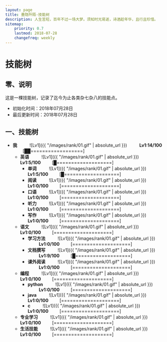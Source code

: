 ```yaml
---
layout: page
title: 墨隐阡陌-技能树
description: 人生苦短，百年不过一场大梦。须知时光易逝，诗酒趁年华，且行且珍惜。
sitemap:
    priority: 0.7
    lastmod: 2018-07-28
    changefreq: weekly
---
```


# 技能树

## 零、说明
这是一棵技能树，记录了迄今为止各类杂七杂八的技能点。  

- 初始化时间：2018年07月28日   
- 最后更新时间：2018年07月28日  

<!-- 网站居然不支持markdown的注释语法，好气啊 -->
## 一、技能树  
- **我** &nbsp;&nbsp;&nbsp;&nbsp;&nbsp;&nbsp;&nbsp;&nbsp; ![Lv1]({{ "/images/rank/01.gif" | absolute_url }}) &nbsp;&nbsp;&nbsp;&nbsp;&nbsp;&nbsp;&nbsp;&nbsp; **Lv1:14/100** &nbsp;&nbsp;&nbsp;&nbsp;&nbsp;&nbsp;&nbsp;&nbsp;[██==================]  
  <!-- 我：总时间：14'07'' -->
  - **英语** &nbsp;&nbsp;&nbsp;&nbsp;&nbsp;&nbsp;&nbsp;&nbsp; ![Lv1]({{ "/images/rank/01.gif" | absolute_url }})  &nbsp;&nbsp;&nbsp;&nbsp;&nbsp;&nbsp;&nbsp;&nbsp; **Lv1:5/100** &nbsp;&nbsp;&nbsp;&nbsp;&nbsp;&nbsp;&nbsp;&nbsp;[█===================]  
    <!-- 英语总时间：05'07'' -->
    - **单词** &nbsp;&nbsp;&nbsp;&nbsp;&nbsp;&nbsp;&nbsp;&nbsp; ![Lv1]({{ "/images/rank/01.gif" | absolute_url }}) &nbsp;&nbsp;&nbsp;&nbsp;&nbsp;&nbsp;&nbsp;&nbsp; **Lv1:5/100** &nbsp;&nbsp;&nbsp;&nbsp;&nbsp;&nbsp;&nbsp;&nbsp;[█===================]  
      <!-- 单词：总时间：05'07'' -->
    - **阅读** &nbsp;&nbsp;&nbsp;&nbsp;&nbsp;&nbsp;&nbsp;&nbsp; ![Lv1]({{ "/images/rank/01.gif" | absolute_url }}) &nbsp;&nbsp;&nbsp;&nbsp;&nbsp;&nbsp;&nbsp;&nbsp; **Lv1:0/100** &nbsp;&nbsp;&nbsp;&nbsp;&nbsp;&nbsp;&nbsp;&nbsp;[====================]  
      <!-- 阅读：总时间：00'00'' -->
    - **口语** &nbsp;&nbsp;&nbsp;&nbsp;&nbsp;&nbsp;&nbsp;&nbsp; ![Lv1]({{ "/images/rank/01.gif" | absolute_url }}) &nbsp;&nbsp;&nbsp;&nbsp;&nbsp;&nbsp;&nbsp;&nbsp; **Lv1:0/100** &nbsp;&nbsp;&nbsp;&nbsp;&nbsp;&nbsp;&nbsp;&nbsp;[====================]  
      <!-- 口语：总时间：00'00'' -->  
    - **听力** &nbsp;&nbsp;&nbsp;&nbsp;&nbsp;&nbsp;&nbsp;&nbsp; ![Lv1]({{ "/images/rank/01.gif" | absolute_url }}) &nbsp;&nbsp;&nbsp;&nbsp;&nbsp;&nbsp;&nbsp;&nbsp; **Lv1:0/100** &nbsp;&nbsp;&nbsp;&nbsp;&nbsp;&nbsp;&nbsp;&nbsp;[====================]  
      <!-- 听力：总时间：00'00'' -->
    - **写作** &nbsp;&nbsp;&nbsp;&nbsp;&nbsp;&nbsp;&nbsp;&nbsp; ![Lv1]({{ "/images/rank/01.gif" | absolute_url }}) &nbsp;&nbsp;&nbsp;&nbsp;&nbsp;&nbsp;&nbsp;&nbsp; **Lv1:0/100** &nbsp;&nbsp;&nbsp;&nbsp;&nbsp;&nbsp;&nbsp;&nbsp;[====================]  
      <!-- 写作：总时间：00'00'' -->
  - **语文** &nbsp;&nbsp;&nbsp;&nbsp;&nbsp;&nbsp;&nbsp;&nbsp; ![Lv1]({{ "/images/rank/01.gif" | absolute_url }}) &nbsp;&nbsp;&nbsp;&nbsp;&nbsp;&nbsp;&nbsp;&nbsp; **Lv1:0/100** &nbsp;&nbsp;&nbsp;&nbsp;&nbsp;&nbsp;&nbsp;&nbsp;[====================]  
    <!-- 语文：总时间：00'00'' -->
    - **学习方法** &nbsp;&nbsp;&nbsp;&nbsp;&nbsp;&nbsp;&nbsp;&nbsp; ![Lv1]({{ "/images/rank/01.gif" | absolute_url }}) &nbsp;&nbsp;&nbsp;&nbsp;&nbsp;&nbsp;&nbsp;&nbsp; **Lv1:0/100** &nbsp;&nbsp;&nbsp;&nbsp;&nbsp;&nbsp;&nbsp;&nbsp;[====================]  
      <!-- 学习方法：总时间：00'00'' -->
    - **文档撰写** &nbsp;&nbsp;&nbsp;&nbsp;&nbsp;&nbsp;&nbsp;&nbsp; ![Lv1]({{ "/images/rank/01.gif" | absolute_url }}) &nbsp;&nbsp;&nbsp;&nbsp;&nbsp;&nbsp;&nbsp;&nbsp; **Lv1:9/100** &nbsp;&nbsp;&nbsp;&nbsp;&nbsp;&nbsp;&nbsp;&nbsp;[█===================]  
      <!-- 文档撰写：总时间：09'00'' -->
    - **课外阅读** &nbsp;&nbsp;&nbsp;&nbsp;&nbsp;&nbsp;&nbsp;&nbsp; ![Lv1]({{ "/images/rank/01.gif" | absolute_url }}) &nbsp;&nbsp;&nbsp;&nbsp;&nbsp;&nbsp;&nbsp;&nbsp; **Lv1:0/100** &nbsp;&nbsp;&nbsp;&nbsp;&nbsp;&nbsp;&nbsp;&nbsp;[====================]  
      <!-- 课外阅读：总时间：00'00'' -->
  - **编程** &nbsp;&nbsp;&nbsp;&nbsp;&nbsp;&nbsp;&nbsp;&nbsp; ![Lv1]({{ "/images/rank/01.gif" | absolute_url }}) &nbsp;&nbsp;&nbsp;&nbsp;&nbsp;&nbsp;&nbsp;&nbsp; **Lv1:0/100** &nbsp;&nbsp;&nbsp;&nbsp;&nbsp;&nbsp;&nbsp;&nbsp;[====================]  
    <!-- 编程：总时间：00'00'' -->
    - **python** &nbsp;&nbsp;&nbsp;&nbsp;&nbsp;&nbsp;&nbsp;&nbsp; ![Lv1]({{ "/images/rank/01.gif" | absolute_url }}) &nbsp;&nbsp;&nbsp;&nbsp;&nbsp;&nbsp;&nbsp;&nbsp; **Lv1:0/100** &nbsp;&nbsp;&nbsp;&nbsp;&nbsp;&nbsp;&nbsp;&nbsp;[====================]  
      <!-- python：总时间：00'00'' -->
    - **java** &nbsp;&nbsp;&nbsp;&nbsp;&nbsp;&nbsp;&nbsp;&nbsp; ![Lv1]({{ "/images/rank/01.gif" | absolute_url }}) &nbsp;&nbsp;&nbsp;&nbsp;&nbsp;&nbsp;&nbsp;&nbsp; **Lv1:0/100** &nbsp;&nbsp;&nbsp;&nbsp;&nbsp;&nbsp;&nbsp;&nbsp;[====================]  
      <!-- java：总时间：00'00'' -->
    - **c** &nbsp;&nbsp;&nbsp;&nbsp;&nbsp;&nbsp;&nbsp;&nbsp; ![Lv1]({{ "/images/rank/01.gif" | absolute_url }}) &nbsp;&nbsp;&nbsp;&nbsp;&nbsp;&nbsp;&nbsp;&nbsp; **Lv1:0/100** &nbsp;&nbsp;&nbsp;&nbsp;&nbsp;&nbsp;&nbsp;&nbsp;[====================]  
      <!-- c：总时间：00'00'' -->
  - **专业学习** &nbsp;&nbsp;&nbsp;&nbsp;&nbsp;&nbsp;&nbsp;&nbsp; ![Lv1]({{ "/images/rank/01.gif" | absolute_url }}) &nbsp;&nbsp;&nbsp;&nbsp;&nbsp;&nbsp;&nbsp;&nbsp; **Lv1:0/100** &nbsp;&nbsp;&nbsp;&nbsp;&nbsp;&nbsp;&nbsp;&nbsp;[====================]  
    <!-- 专业学习：总时间：00'00'' -->
  - **生活技能** &nbsp;&nbsp;&nbsp;&nbsp;&nbsp;&nbsp;&nbsp;&nbsp; ![Lv1]({{ "/images/rank/01.gif" | absolute_url }}) &nbsp;&nbsp;&nbsp;&nbsp;&nbsp;&nbsp;&nbsp;&nbsp; **Lv1:0/100** &nbsp;&nbsp;&nbsp;&nbsp;&nbsp;&nbsp;&nbsp;&nbsp;[====================]  
    <!-- 生活技能：总时间：00'00'' -->